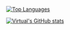 [![Top Languages](https://github-readme-stats.vercel.app/api/top-langs/?username=Nissanxz&layout=compact&langs_count=10&theme=tokyonight)](https://discord.com/users/491168478288674816)

[![Virtual's GitHub stats](https://github-readme-stats.vercel.app/api?username=Nissanxz&show_icons=true&theme=tokyonight)](https://discord.com/users/491168478288674816)
